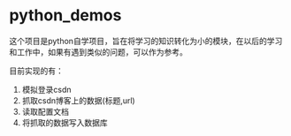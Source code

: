 # python_demos

这个项目是python自学项目，旨在将学习的知识转化为小的模块，在以后的学习和工作中，如果有遇到类似的问题，可以作为参考。

目前实现的有：
1. 模拟登录csdn
2. 抓取csdn博客上的数据(标题,url)
3. 读取配置文档
4. 将抓取的数据写入数据库
